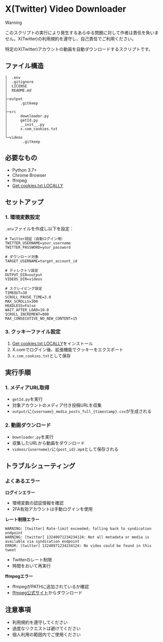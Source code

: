 # X(Twitter) Video Downloader

> [!WARNING]
> このスクリプトの実行により発生するあらゆる問題に対して作者は責任を負いません。X(Twitter)の利用規約を遵守し、自己責任でご利用ください。

特定のX(Twitter)アカウントの動画を自動ダウンロードするスクリプトです。

## ファイル構造

```
│  .env
│  .gitignore
│  LICENSE
│  README.md
│  
├─output
│      .gitkeep
│
├─src
│      downloader.py
│      getId.py
│      __init__.py
│      x.com_cookies.txt
│
└─videos
        .gitkeep
```

## 必要なもの

- Python 3.7+
- Chrome Browser
- ffmpeg
- [Get cookies.txt LOCALLY](https://chromewebstore.google.com/detail/get-cookiestxt-locally/cclelndahbckbenkjhflpdbgdldlbecc?hl=ja)

## セットアップ

### 1. 環境変数設定

`.env`ファイルを作成し以下を設定：

```env
# Twitter認証（自動ログイン用）
TWITTER_USERNAME=your_username
TWITTER_PASSWORD=your_password

# ダウンロード対象
TARGET_USERNAME=target_account_id

# ディレクトリ設定
OUTPUT_DIR=output
VIDEOS_DIR=videos

# スクレイピング設定
TIMEOUT=30
SCROLL_PAUSE_TIME=3.0
MAX_SCROLLS=300
HEADLESS=False
WAIT_AFTER_LOAD=10.0
SCROLL_INCREMENT=800
MAX_CONSECUTIVE_NO_NEW_CONTENT=15
```

### 3. クッキーファイル設定

1. [Get cookies.txt LOCALLY](https://chromewebstore.google.com/detail/get-cookiestxt-locally/cclelndahbckbenkjhflpdbgdldlbecc?hl=ja)をインストール
2. X.comでログイン後、拡張機能でクッキーをエクスポート
3. `x.com_cookies.txt`として保存

## 実行手順

### 1. メディアURL取得

- `getId.py`を実行
- 対象アカウントのメディア付き投稿URLを収集
- `output/`に`{username}_media_posts_full_{timestamp}.csv`が生成される

### 2. 動画ダウンロード

- `Downloader.py`を実行
- 収集したURLから動画をダウンロード
- `videos/{username}/`に`{post_id}.mp4`として保存される

## トラブルシューティング

### よくあるエラー

**ログインエラー**
- 環境変数の認証情報を確認
- 2FA有効アカウントは手動ログインを使用

**レート制限エラー**
```
WARNING: [twitter] Rate-limit exceeded; falling back to syndication endpoint
WARNING: [twitter] 13240971234234124: Not all metadata or media is available via syndication endpoint
ERROR: [twitter] 13240971234234124: No video could be found in this tweet
```
- Twitterのレート制限
- 時間をおいて再実行

**ffmpegエラー**
- ffmpegがPATHに追加されているか確認
- [ffmpeg公式サイト](https://ffmpeg.org/download.html)からダウンロード

## 注意事項

- 利用規約を遵守してください
- 過度なリクエストは避けてください
- 個人利用の範囲内でご使用ください
